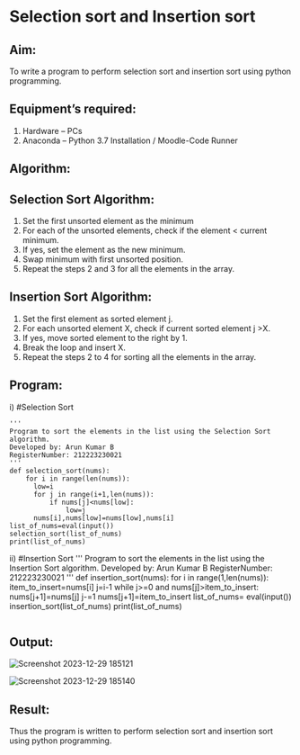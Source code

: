 # Selection sort and Insertion sort
## Aim:
To write a program to perform selection sort and insertion sort using python programming.
## Equipment’s required:
1.	Hardware – PCs
2.	Anaconda – Python 3.7 Installation / Moodle-Code Runner
## Algorithm:
## Selection Sort Algorithm:
1.	Set the first unsorted element as the minimum
2.	For each of the unsorted elements, check if the element < current minimum.
3.	If yes, set the element as the new minimum.
4.	Swap minimum with first unsorted position.
5.	Repeat the steps 2 and 3 for all the elements in the array.
## Insertion Sort Algorithm:
1.	Set the first element as sorted element j.
2.	For each unsorted element X, check if current sorted element j >X.
3.	If yes, move sorted element to the right by 1.
4.	Break the loop and insert X.
5.	Repeat the steps 2 to 4 for sorting all the elements in the array.
## Program:
i)	#Selection Sort
```
''' 
Program to sort the elements in the list using the Selection Sort algorithm.
Developed by: Arun Kumar B
RegisterNumber: 212223230021
'''
def selection_sort(nums):
    for i in range(len(nums)):
      low=i
      for j in range(i+1,len(nums)):
          if nums[j]<nums[low]:
              low=j
      nums[i],nums[low]=nums[low],nums[i]
list_of_nums=eval(input())
selection_sort(list_of_nums)
print(list_of_nums)

```
ii)	#Insertion Sort
''' 
Program to sort the elements in the list using the Insertion Sort algorithm.
Developed by: Arun Kumar B
RegisterNumber: 212223230021
'''
def insertion_sort(nums):
    for i in range(1,len(nums)):
        item_to_insert=nums[i]
        j=i-1
        while j>=0 and nums[j]>item_to_insert:
            nums[j+1]=nums[j]
            j-=1
        nums[j+1]=item_to_insert
list_of_nums= eval(input())
insertion_sort(list_of_nums)
print(list_of_nums)
```
```

## Output:
![Screenshot 2023-12-29 185121](https://github.com/Arun2005-create/Sorting-Algorithm/assets/138849356/a51033b2-bae1-45c0-9936-c31a953c48fa)

![Screenshot 2023-12-29 185140](https://github.com/Arun2005-create/Sorting-Algorithm/assets/138849356/da08684f-7488-43c4-b2ee-2907d8415cd4)

## Result:
Thus the program is written to perform selection sort and insertion sort using python programming.

